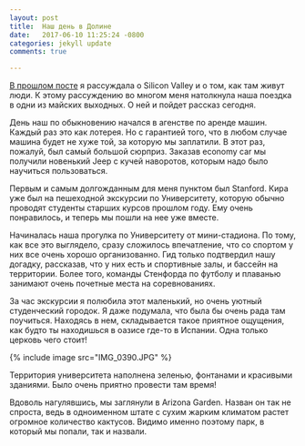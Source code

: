 ```yaml
---
layout: post
title:  Наш день в Долине
date:   2017-06-10 11:25:24 -0800
categories: jekyll update
comments: true

---
```


<a href="http://karmelalla.com/2017/06/05/silicon-valley.html" target="_blank">В прошлом посте</a> я рассуждала о Silicon Valley и о том, как там живут люди. К этому рассуждению во многом меня натолкнула наша поездка в одни из майских выходных. 
О ней и пойдет рассказ сегодня.
<!--separate--> 

День наш по обыкновению начался в агенстве по аренде машин. Каждый раз это как лотерея. Но с гарантией того, что в любом случае машина будет не хуже той, за которую мы заплатили. В этот раз, пожалуй, был самый большой сюрприз. Заказав economy car мы получили новенький Jeep с кучей наворотов, которым надо было научиться пользоваться. 

Первым и самым долгожданным для меня пунктом был Stanford. Кира уже был на пешеходной экскурсии по Университету, которую обычно проводят студенты старших курсов прошлом году. Ему очень понравилось, и теперь мы пошли на нее уже вместе. 

Начиналась наша прогулка по Университету от мини-стадиона. По тому, как все это выглядело, сразу сложилось впечатление, что со спортом у них все очень хорошо организованно. Гид только подтвердил нашу догадку, рассказав, что у них есть и спортивные залы, и бассейн на территории. Более того, команды Стенфорда по футболу и плаванью занимают очень почетные места на соревнованиях. 

За час экскурсии я полюбила этот маленький, но очень уютный студенческий городок. Я даже подумала, что была бы очень рада там поучиться. Находясь в нем, складывается такое приятное ощущения, как будто ты находишься в оазисе где-то в Испании. Одна только церковь чего стоит!

{% include image src="IMG_0390.JPG" %}

Территория университета наполнена зеленью, фонтанами и красивыми зданиями. Было очень приятно провести там время!

Вдоволь нагулявшись, мы заглянули в Arizona Garden. Назван он так не спроста, ведь в одноименном штате с сухим жарким климатом растет огромное количество кактусов. Видимо именно поэтому парк, в который мы попали, так и назвали. 








